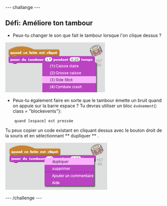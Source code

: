 \--- challange \---

## Défi: Améliore ton tambour

+ Peux-tu changer le son que fait le tambour lorsque l'on clique dessus ?

![Captures d'écran](images/band-drum-sound.png)

+ Peux-tu également faire en sorte que le tambour émette un bruit quand on appuie sur la barre espace ? Tu devras utiliser un bloc `événement`{: class = "blockevents"}:

```blocks
    quand [espace] est pressée
```

Tu peux copier un code existant en cliquant dessus avec le bouton droit de la souris et en sélectionnant ** dupliquer ** .

![Captures d'écran](images/band-duplicate-code.png)

\--- /challenge \---